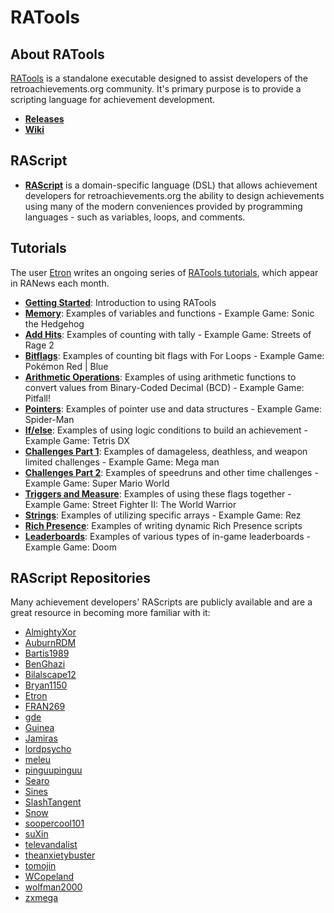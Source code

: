 # RATools

## About RATools

[RATools](https://github.com/Jamiras/RATools) is a standalone executable designed to assist developers of the retroachievements.org community. It's primary purpose is to provide a scripting language for achievement development.

- [**Releases**](https://github.com/Jamiras/RATools/releases)
- [**Wiki**](https://github.com/Jamiras/RATools/wiki)

## RAScript

- [**RAScript**](https://github.com/Jamiras/RATools/wiki/Script-File-Syntax) is a domain-specific language (DSL) that allows achievement developers for retroachievements.org the ability to design achievements using many of the modern conveniences provided by programming languages - such as variables, loops, and comments.

## Tutorials

The user [Etron](https://retroachievements.org/user/Etron) writes an ongoing series of [RATools tutorials](https://github.com/Etron-RA/RetroAchievements/tree/main/Tutorials), which appear in RANews each month.

- [**Getting Started**](https://github.com/Etron-RA/RetroAchievements/tree/main/Tutorials/00_Getting_Started#tutorial-0---getting-started): Introduction to using RATools
- [**Memory**](https://github.com/Etron-RA/RetroAchievements/tree/main/Tutorials/01_Memory#tutorial-1---memory-basics): Examples of variables and functions - Example Game: Sonic the Hedgehog
- [**Add Hits**](https://github.com/Etron-RA/RetroAchievements/tree/main/Tutorials/02_Add_Hits#tutorial-2---add-hits): Examples of counting with tally - Example Game: Streets of Rage 2
- [**Bitflags**](https://github.com/Etron-RA/RetroAchievements/tree/main/Tutorials/03_Bitflags#tutorial-3--bit-flags): Examples of counting bit flags with For Loops - Example Game: Pokémon Red | Blue
- [**Arithmetic Operations**](https://github.com/Etron-RA/RetroAchievements/tree/main/Tutorials/04_Arithmetic_Operations#tutorial-4--arithmetic-operations): Examples of using arithmetic functions to convert values from Binary-Coded Decimal (BCD) - Example Game: Pitfall!
- [**Pointers**](https://github.com/Etron-RA/RetroAchievements/tree/main/Tutorials/05_Pointers#tutorial-5--pointers): Examples of pointer use and data structures - Example Game: Spider-Man
- [**If/else**](https://github.com/Etron-RA/RetroAchievements/tree/main/Tutorials/06_If_Else#tutorial-6--ifelse): Examples of using logic conditions to build an achievement - Example Game: Tetris DX
- [**Challenges Part 1**](https://github.com/Etron-RA/RetroAchievements/tree/main/Tutorials/07_Challenges_Part_1#tutorial-7--challenges-part-1): Examples of damageless, deathless, and weapon limited challenges - Example Game: Mega man
- [**Challenges Part 2**](https://github.com/Etron-RA/RetroAchievements/tree/main/Tutorials/08_Challenges_Part_2#tutorial-8--challenges-part-2): Examples of speedruns and other time challenges - Example Game: Super Mario World
- [**Triggers and Measure**](https://github.com/Etron-RA/RetroAchievements/tree/main/Tutorials/09_Trigger_and_Measure#tutorial-9--trigger-and-measure-together): Examples of using these flags together - Example Game: Street Fighter II: The World Warrior
- [**Strings**](https://github.com/Etron-RA/RetroAchievements/tree/main/Tutorials/10_Strings#tutorial-10--strings): Examples of utilizing specific arrays - Example Game: Rez
- [**Rich Presence**](https://github.com/Etron-RA/RetroAchievements/tree/main/Tutorials/11_Rich_Presence#tutorial-11--rich-presence): Examples of writing dynamic Rich Presence scripts
- [**Leaderboards**](https://github.com/Etron-RA/RetroAchievements/tree/main/Tutorials/11_Rich_Presence#tutorial-11--rich-presence): Examples of various types of in-game leaderboards - Example Game: Doom

## RAScript Repositories

Many achievement developers' RAScripts are publicly available and are a great resource in becoming more familiar with it:

- [AlmightyXor](https://github.com/MagmarFire/RetroAchievements)
- [AuburnRDM](https://github.com/AuburnRDM/RetroAchievements)
- [Bartis1989](https://github.com/Bartis1989/rascripts)
- [BenGhazi](https://github.com/Ben-Ghazi/RAScripts)
- [Bilalscape12](https://github.com/Bilalscape12/RetroAchievements)
- [Bryan1150](https://github.com/Bryan1150/RAScripts)
- [Etron](https://github.com/Etron-RA/RetroAchievements)
- [FRAN269](https://github.com/FRAN269/RAScripts)
- [gde](https://github.com/gdeOo/ra_sets)
- [Guinea](https://github.com/Bregann/RAToolsScripts)
- [Jamiras](https://github.com/Jamiras/RAScripts)
- [lordpsycho](https://github.com/lordpsych0/RAScripts)
- [meleu](https://github.com/meleu/rascripts)
- [pinguupinguu](https://github.com/pinguupinguu/rascripts)
- [Searo](https://github.com/Tsearo/RAScripts)
- [Sines](https://github.com/CarnavalSines/RAScript)
- [SlashTangent](https://github.com/slashtangent/RetroAchievements)
- [Snow](https://github.com/snowpin/rascripts)
- [soopercool101](https://github.com/soopercool101/RAScripts)
- [suXin](https://github.com/suXinjke/RAScripts)
- [televandalist](https://github.com/televandalist/retroachievements)
- [theanxietybuster](https://github.com/bedwardly-down/RAScript-Repo)
- [tomojin](https://github.com/tomojira/RAScripts)
- [WCopeland](https://github.com/wescopeland/RetroAchievements)
- [wolfman2000](https://github.com/wolfman2000/rascripts)
- [zxmega](https://github.com/miagui/RAScripts)
